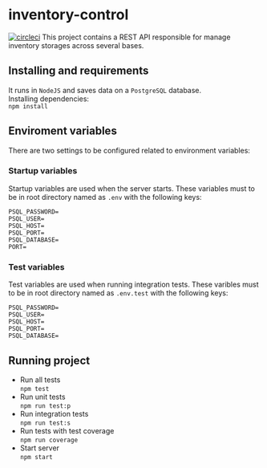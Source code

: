 # inventory-control
[![circleci](https://circleci.com/gh/seitin/inventory-control.svg?style=svg)](https://circleci.com/gh/circleci/circleci-docs)
This project contains a REST API responsible for manage inventory storages across several bases.  

## Installing and requirements
It runs in `NodeJS` and saves data on a `PostgreSQL` database.  
Installing dependencies:  
`npm install`

## Enviroment variables
There are two settings to be configured related to environment variables:

### Startup variables
Startup variables are used when the server starts.
These variables must to be in root directory named as `.env` with the following keys:
```
PSQL_PASSWORD=
PSQL_USER=
PSQL_HOST=
PSQL_PORT=
PSQL_DATABASE=
PORT=
```

### Test variables
Test variables are used when running integration tests.
These varibles must to be in root directory named as `.env.test` with the following keys:
```
PSQL_PASSWORD=
PSQL_USER=
PSQL_HOST=
PSQL_PORT=
PSQL_DATABASE=
```

## Running project

- Run all tests  
  `npm test`
- Run unit tests  
  `npm run test:p`
- Run integration tests  
  `npm run test:s`  
- Run tests with test coverage  
  `npm run coverage`
- Start server  
  `npm start`
